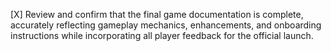 [X] Review and confirm that the final game documentation is complete, accurately reflecting gameplay mechanics, enhancements, and onboarding instructions while incorporating all player feedback for the official launch.